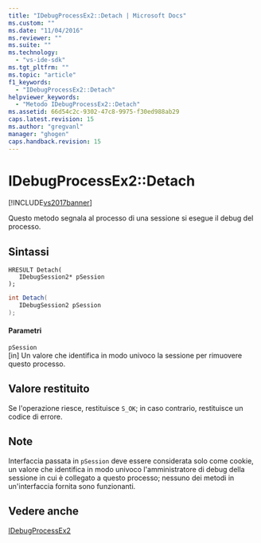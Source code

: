 ```yaml
---
title: "IDebugProcessEx2::Detach | Microsoft Docs"
ms.custom: ""
ms.date: "11/04/2016"
ms.reviewer: ""
ms.suite: ""
ms.technology: 
  - "vs-ide-sdk"
ms.tgt_pltfrm: ""
ms.topic: "article"
f1_keywords: 
  - "IDebugProcessEx2::Detach"
helpviewer_keywords: 
  - "Metodo IDebugProcessEx2::Detach"
ms.assetid: 66d54c2c-9302-47c8-9975-f30ed988ab29
caps.latest.revision: 15
ms.author: "gregvanl"
manager: "ghogen"
caps.handback.revision: 15
---
```

# IDebugProcessEx2::Detach
[!INCLUDE[vs2017banner](../../../code-quality/includes/vs2017banner.md)]

Questo metodo segnala al processo di una sessione si esegue il debug del processo.  
  
## Sintassi  
  
```cpp#  
HRESULT Detach(   
   IDebugSession2* pSession  
);  
```  
  
```c#  
int Detach(  
   IDebugSession2 pSession  
);  
```  
  
#### Parametri  
 `pSession`  
 \[in\]  Un valore che identifica in modo univoco la sessione per rimuovere questo processo.  
  
## Valore restituito  
 Se l'operazione riesce, restituisce `S_OK`; in caso contrario, restituisce un codice di errore.  
  
## Note  
 Interfaccia passata in `pSession` deve essere considerata solo come cookie, un valore che identifica in modo univoco l'amministratore di debug della sessione in cui è collegato a questo processo; nessuno dei metodi in un'interfaccia fornita sono funzionanti.  
  
## Vedere anche  
 [IDebugProcessEx2](../../../extensibility/debugger/reference/idebugprocessex2.md)